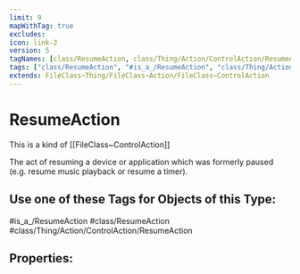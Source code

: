 ```yaml
---
limit: 9
mapWithTag: true
excludes:
icon: link-2
version: 5
tagNames: [class/ResumeAction, class/Thing/Action/ControlAction/ResumeAction, is_a_/ResumeAction, schema-org/ResumeAction]
tags: ["class/ResumeAction", "#is_a_/ResumeAction", "class/Thing/Action/ControlAction/ResumeAction"]
extends: FileClass~Thing/FileClass~Action/FileClass~ControlAction
---
```


# ResumeAction
This is a kind of [[FileClass~ControlAction]]

The act of resuming a device or application which was formerly paused (e.g. resume music playback or resume a timer).


## Use one of these Tags for Objects of this Type:

#is_a_/ResumeAction
#class/ResumeAction
#class/Thing/Action/ControlAction/ResumeAction

## Properties:


